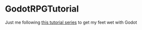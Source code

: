 # GodotRPGTutorial

Just me following [this tutorial series](https://www.youtube.com/watch?v=0mUoRdYe0s4&list=PLMQtM2GgbPEVuTgD4Ln17ombTg6EahSLr) to get my feet wet with Godot
